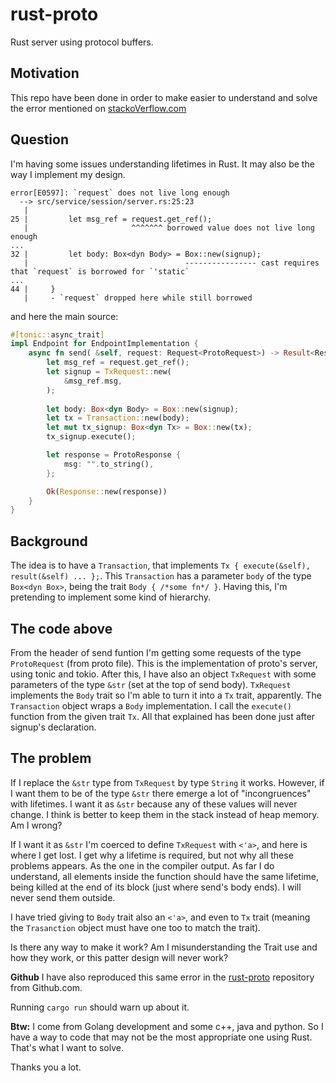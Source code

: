 # rust-proto
Rust server using protocol buffers.

## Motivation
This repo have been done in order to make easier to understand and solve the error mentioned on [stackoVerflow.com][1]

## Question

I'm having some issues understanding lifetimes in Rust. It may also be the way I implement my design.

```none
error[E0597]: `request` does not live long enough
  --> src/service/session/server.rs:25:23
   |
25 |         let msg_ref = request.get_ref();
   |                       ^^^^^^^ borrowed value does not live long enough
...
32 |         let body: Box<dyn Body> = Box::new(signup);
   |                                   ---------------- cast requires that `request` is borrowed for `'static`
...
44 |     }
   |     - `request` dropped here while still borrowed
```

and here the main source:

```rust
#[tonic::async_trait]
impl Endpoint for EndpointImplementation {
    async fn send( &self, request: Request<ProtoRequest>) -> Result<Response<ProtoResponse>, Status> {
        let msg_ref = request.get_ref();
        let signup = TxRequest::new(
            &msg_ref.msg,
        );
        
        let body: Box<dyn Body> = Box::new(signup);
        let tx = Transaction::new(body);
        let mut tx_signup: Box<dyn Tx> = Box::new(tx);
        tx_signup.execute();

        let response = ProtoResponse {
            msg: "".to_string(),
        };

        Ok(Response::new(response))
    }
}
```

## Background

The idea is to have a `Transaction`, that implements `Tx { execute(&self), result(&self) ... };`. This `Transaction` has a parameter `body` of the type `Box<dyn Box>`, being the trait `Body { /*some fn*/ }`. Having this, I'm pretending to implement some kind of hierarchy.

## The code above

From the header of send funtion I'm getting some requests of the type `ProtoRequest` (from proto file). This is the implementation of proto's server, using tonic and tokio.
After this, I have also an object `TxRequest` with some parameters of the type `&str` (set at the top of send body). `TxRequest` implements the `Body` trait so I'm able to turn it into a `Tx` trait, apparently. The `Transaction` object wraps a `Body` implementation. I call the `execute()` function from the given trait `Tx`. All that explained has been done just after signup's declaration.

## The problem

If I replace the `&str` type from `TxRequest` by type `String` it works. However, if I want them to be of the type `&str` there emerge a lot of "incongruences" with lifetimes. I want it as `&str` because any of these values will never change. I think is better to keep them in the stack instead of heap memory. Am I wrong?

If I want it as `&str` I'm coerced to define `TxRequest` with `<'a>`, and here is where I get lost. I get why a lifetime is required, but not why all these problems appears. As the one in the compiler output.
As far I do understand, all elements inside the function should have the same lifetime, being killed at the end of its block (just where send's body ends). I will never send them outside.

I have tried giving to `Body` trait also an `<'a>`, and even to `Tx` trait (meaning the `Trasanction` object must have one too to match the trait).

Is there any way to make it work? Am I misunderstanding the Trait use and how they work, or this patter design will never work?

**Github**
I have also reproduced this same error in the [rust-proto][2] repository from Github.com.

Running `cargo run` should warn up about it.

**Btw:** I come from Golang development and some c++, java and python. So I have a way to code that may not be the most appropriate one using Rust. That's what I want to solve.

Thanks you a lot.


  [1]: https://stackoverflow.com/questions/64341661/lifetime-error-using-traits-and-async-function-on-protobufers
  [2]: https://github.com/HectorMRC/rust-proto.git
